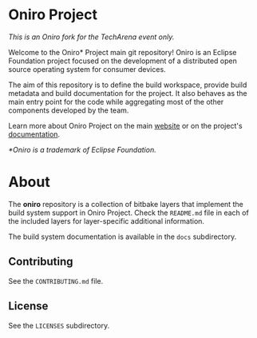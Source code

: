 <!--
SPDX-FileCopyrightText: Huawei Inc.

SPDX-License-Identifier: CC-BY-4.0
-->

# Oniro Project

*This is an Oniro fork for the TechArena event only.*

Welcome to the Oniro\* Project main git repository! Oniro is an Eclipse
Foundation project focused on the development of a distributed open source
operating system for consumer devices.

The aim of this repository is to define the build workspace, provide build
metadata and build documentation for the project. It also behaves as the main
entry point for the code while aggregating most of the other components
developed by the team.

Learn more about Oniro Project on the main [website](https://oniroproject.org/)
or on the project's [documentation](https://docs.oniroproject.org/).

*\*Oniro is a trademark of Eclipse Foundation.*

# About

The **oniro** repository is a collection of bitbake layers that implement the
build system support in Oniro Project. Check the `README.md` file in each of
the included layers for layer-specific additional information.

The build system documentation is available in the `docs` subdirectory.

## Contributing

See the `CONTRIBUTING.md` file.

## License

See the `LICENSES` subdirectory.
